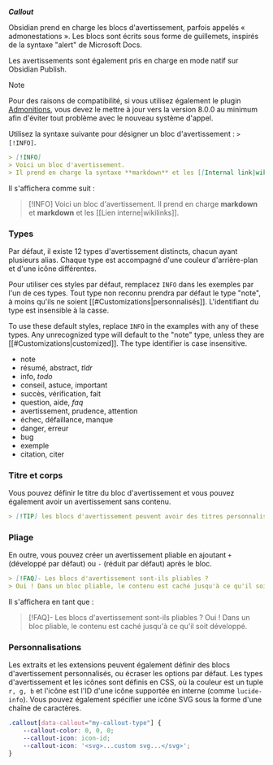 ***Callout***

Obsidian prend en charge les blocs d'avertissement, parfois appelés « admonestations ». Les blocs sont écrits sous forme de guillemets, inspirés de la syntaxe "alert" de Microsoft Docs.

Les avertissements sont également pris en charge en mode natif sur Obsidian Publish.

> [!NOTE]
> Pour des raisons de compatibilité, si vous utilisez également le plugin [Admonitions](https://obsidian.md/plugins?search=Admonitions), vous devez le mettre à jour vers la version 8.0.0 au minimum afin d'éviter tout problème avec le nouveau système d'appel.

Utilisez la syntaxe suivante pour désigner un bloc d'avertissement : `> [!INFO]`.

```markdown
> [!INFO]
> Voici un bloc d'avertissement.
> Il prend en charge la syntaxe **markdown** et les [[Internal link|wikilinks]].
```

Il s'affichera comme suit :
> [!INFO]
> Voici un bloc d'avertissement.
> Il prend en charge **markdown** et **markdown** et les [[Lien interne|wikilinks]].

### Types

Par défaut, il existe 12 types d'avertissement distincts, chacun ayant plusieurs alias. Chaque type est accompagné d'une couleur d'arrière-plan et d'une icône différentes.

Pour utiliser ces styles par défaut, remplacez `INFO` dans les exemples par l'un de ces types. Tout type non reconnu prendra par défaut le type "note", à moins qu'ils ne soient [[#Customizations|personnalisés]]. L'identifiant du type est insensible à la casse.

To use these default styles, replace `INFO` in the examples with any of these types. Any unrecognized type will default to the "note" type, unless they are [[#Customizations|customized]]. The type identifier is case insensitive.

- note
- résumé, abstract, *tldr*
- info, *todo*
- conseil, astuce, important
- succès, vérification, fait
- question, aide, *faq*
- avertissement, prudence, attention
- échec, défaillance, manque
- danger, erreur
- bug
- exemple
- citation, citer

### Titre et corps

Vous pouvez définir le titre du bloc d'avertissement et vous pouvez également avoir un avertissement sans contenu.

```markdown
> [!TIP] les blocs d'avertissement peuvent avoir des titres personnalisés, qui prennent également en charge la syntaxe **markdown** !
```

### Pliage

En outre, vous pouvez créer un avertissement pliable en ajoutant `+` (développé par défaut) ou `-` (réduit par défaut) après le bloc.

```markdown
> [!FAQ]- Les blocs d'avertissement sont-ils pliables ?
> Oui ! Dans un bloc pliable, le contenu est caché jusqu'à ce qu'il soit développé.
```

Il s'affichera en tant que :

> [!FAQ]- Les blocs d'avertissement sont-ils pliables ?
> Oui ! Dans un bloc pliable, le contenu est caché jusqu'à ce qu'il soit développé.

### Personnalisations

Les extraits et les extensions peuvent également définir des blocs d'avertissement personnalisés, ou écraser les options par défaut. Les types d'avertissement et les icônes sont définis en CSS, où la couleur est un tuple `r, g, b` et l'icône est l'ID d'une icône supportée en interne (comme `lucide-info`). Vous pouvez également spécifier une icône SVG sous la forme d'une chaîne de caractères.

```CSS
.callout[data-callout="my-callout-type"] {
    --callout-color: 0, 0, 0;
    --callout-icon: icon-id;
    --callout-icon: '<svg>...custom svg...</svg>';
}
```
